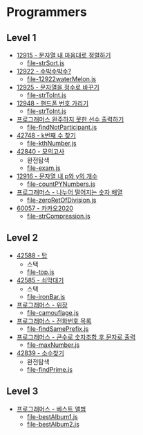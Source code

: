 # Programmers


## Level 1
* [12915 - 문자열 내 마음대로 정렬하기](https://programmers.co.kr/learn/courses/30/lessons/12915)
    * [file-strSort.js](https://github.com/Rachel4858/algorithm/blob/master/programmers/strSort.js)
* [12922 - 수박수박수?](https://programmers.co.kr/learn/courses/30/lessons/12922)
    * [file-12922waterMelon.js](https://github.com/Rachel4858/algorithm/blob/master/programmers/12922waterMelon.js)
* [12925 - 문자열을 정수로 바꾸기](https://programmers.co.kr/learn/courses/30/lessons/12925)
    * [file-strToInt.js](https://github.com/Rachel4858/algorithm/blob/master/programmers/strToInt.js)
* [12948 - 핸드폰 번호 가리기](https://programmers.co.kr/learn/courses/30/lessons/12948)
    * [file-strToInt.js](https://github.com/Rachel4858/algorithm/blob/master/programmers/distinguishPhoneNum.js)
* [프로그래머스 완주하지 못한 선수 출력하기](https://programmers.co.kr/learn/courses/30/lessons/42576?language=javascript)
    * [file-findNotParticipant.js](https://github.com/Rachel4858/algorithm/blob/master/codesquad/findNotParticipant.html)
* [42748 - k번째 수 찾기](https://programmers.co.kr/learn/courses/30/lessons/42748)
    * [file-kthNumber.js](https://github.com/Rachel4858/algorithm/blob/master/codesquad/kthNumber.js)
* [42840 - 모의고사](https://programmers.co.kr/learn/courses/30/lessons/42840)
    * 완전탐색
    * [file-exam.js](https://github.com/Rachel4858/algorithm/blob/master/programmers/exam.js)
* [12916 - 문자열 내 p와 y의 개수](https://programmers.co.kr/learn/courses/30/lessons/12916)
    * [file-countPYNumbers.js](https://github.com/Rachel4858/algorithm/blob/master/programmers/countPYNumbers.js)
* [프로그래머스 - 나누어 떨어지는 숫자 배열](https://programmers.co.kr/learn/courses/30/lessons/12910)
    * [file-zeroRetOfDivision.js](https://github.com/Rachel4858/algorithm/blob/master/programmers/zeroRetOfDivision.js)
* [60057 - 카카오2020](https://programmers.co.kr/learn/courses/30/lessons/60057)
    * [file-strCompression.js](https://github.com/Rachel4858/algorithm/blob/master/programmers/strCompression.js)

## Level 2
* [42588 - 탑](https://programmers.co.kr/learn/courses/30/lessons/42588)
    * 스택
    * [file-top.js](https://github.com/Rachel4858/algorithm/blob/master/programmers/top.js)
* [42585 - 쇠막대기](https://programmers.co.kr/learn/courses/30/lessons/42585)
    * 스택
    * [file-ironBar.js](https://github.com/Rachel4858/algorithm/blob/master/programmers/ironBar.js)
* [프로그래머스 - 위장](https://programmers.co.kr/learn/courses/30/lessons/42578)
    * [file-camouflage.js](https://github.com/Rachel4858/algorithm/blob/master/codesquad/camouflage.js)
* [프로그래머스 - 전화번호 목록](https://programmers.co.kr/learn/courses/30/lessons/42577)
    * [file-findSamePrefix.js](https://github.com/Rachel4858/algorithm/blob/master/programmers/findSamePrefix.js)
* [프로그래머스 - 큰수로 숫자조합 후 문자로 출력](https://programmers.co.kr/learn/courses/30/lessons/42746)
    * [file-maxNumber.js](https://github.com/Rachel4858/algorithm/blob/master/programmers/maxNumber.js)
* [42839 - 소수찾기](https://programmers.co.kr/learn/courses/30/lessons/42839)
    * 완전탐색
    * [file-findPrime.js](https://github.com/Rachel4858/algorithm/blob/master/programmers/findPrime.js)


## Level 3
* [프로그래머스 - 베스트 앨범](https://programmers.co.kr/learn/courses/30/lessons/42579)
    * [file-bestAlbum1.js](https://github.com/Rachel4858/algorithm/blob/master/programmers/bestAlbum.js)
    * [file-bestAlbum2.js](https://github.com/Rachel4858/algorithm/blob/master/programmers/bestAlbum2.js)